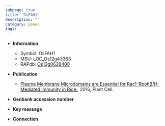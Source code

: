 ```yaml
---
subpage: true
title: "OsFAH1"
description: ""
category: genes
tags: 
---
```


* **Information**  
    + Symbol: OsFAH1  
    + MSU: [LOC_Os12g43363](http://rice.plantbiology.msu.edu/cgi-bin/ORF_infopage.cgi?orf=LOC_Os12g43363)  
    + RAPdb: [Os12g0628400](http://rapdb.dna.affrc.go.jp/viewer/gbrowse_details/irgsp1?name=Os12g0628400)  

* **Publication**  
    + [Plasma Membrane Microdomains are Essential for Rac1-RbohB/H-Mediated Immunity in Rice.](http://www.ncbi.nlm.nih.gov/pubmed?term=Plasma+Membrane+Microdomains+are+Essential+for+Rac1-RbohB/H-Mediated+Immunity+in+Rice.%5BTitle%5D), 2016, Plant Cell.

* **Genbank accession number**  

* **Key message**  

* **Connection**  



